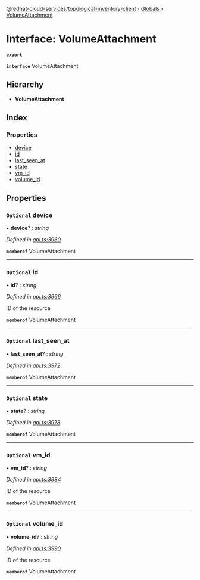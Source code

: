 [@redhat-cloud-services/topological-inventory-client](../README.md) › [Globals](../globals.md) › [VolumeAttachment](volumeattachment.md)

# Interface: VolumeAttachment

**`export`** 

**`interface`** VolumeAttachment

## Hierarchy

* **VolumeAttachment**

## Index

### Properties

* [device](volumeattachment.md#optional-device)
* [id](volumeattachment.md#optional-id)
* [last_seen_at](volumeattachment.md#optional-last_seen_at)
* [state](volumeattachment.md#optional-state)
* [vm_id](volumeattachment.md#optional-vm_id)
* [volume_id](volumeattachment.md#optional-volume_id)

## Properties

### `Optional` device

• **device**? : *string*

*Defined in [api.ts:3960](https://github.com/RedHatInsights/javascript-clients/blob/master/packages/topological-inventory/api.ts#L3960)*

**`memberof`** VolumeAttachment

___

### `Optional` id

• **id**? : *string*

*Defined in [api.ts:3966](https://github.com/RedHatInsights/javascript-clients/blob/master/packages/topological-inventory/api.ts#L3966)*

ID of the resource

**`memberof`** VolumeAttachment

___

### `Optional` last_seen_at

• **last_seen_at**? : *string*

*Defined in [api.ts:3972](https://github.com/RedHatInsights/javascript-clients/blob/master/packages/topological-inventory/api.ts#L3972)*

**`memberof`** VolumeAttachment

___

### `Optional` state

• **state**? : *string*

*Defined in [api.ts:3978](https://github.com/RedHatInsights/javascript-clients/blob/master/packages/topological-inventory/api.ts#L3978)*

**`memberof`** VolumeAttachment

___

### `Optional` vm_id

• **vm_id**? : *string*

*Defined in [api.ts:3984](https://github.com/RedHatInsights/javascript-clients/blob/master/packages/topological-inventory/api.ts#L3984)*

ID of the resource

**`memberof`** VolumeAttachment

___

### `Optional` volume_id

• **volume_id**? : *string*

*Defined in [api.ts:3990](https://github.com/RedHatInsights/javascript-clients/blob/master/packages/topological-inventory/api.ts#L3990)*

ID of the resource

**`memberof`** VolumeAttachment

